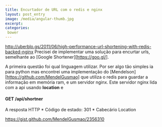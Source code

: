 ```yaml
---
title: Encurtador de URL com o redis e nginx
layout: post_entry
image: /media/angular-thumb.jpg
excerpt: 
categories:
 bower
---
```



http://uberblo.gs/2011/06/high-performance-url-shortening-with-redis-backed-nginx
Precisei de implementar uma solução para encurtar urls, semelhante ao [Google Shortener][https://goo.gl/].

A primeira questão foi qual linguagem utilizar. Por ser algo tão simples ia para python mas encontrei uma implementação do [Mendelson][https://github.com/MendelGusmao] que utiliza o redis para guardar a informação em memória ram, e um servidor nginx. Este servidor nginx lida com a api usando **location** e  


#### GET /api/shortner

A resposta HTTP
	* Código de estado: 301
	* Cabecário Location



https://gist.github.com/MendelGusmao/2356310